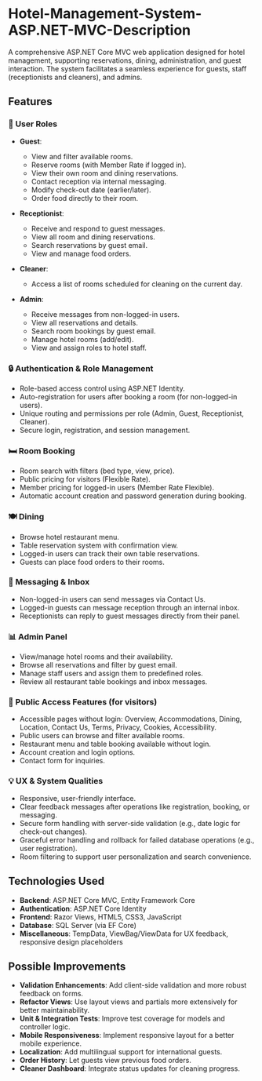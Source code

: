 # Hotel-Management-System-ASP.NET-MVC-Description
A comprehensive ASP.NET Core MVC web application designed for hotel management, supporting reservations, dining, administration, and guest interaction. The system facilitates a seamless experience for guests, staff (receptionists and cleaners), and admins.

## Features
### 🧑 User Roles
- **Guest**: 
  - View and filter available rooms.
  - Reserve rooms (with Member Rate if logged in).
  - View their own room and dining reservations.
  - Contact reception via internal messaging.
  - Modify check-out date (earlier/later).
  - Order food directly to their room.

- **Receptionist**:
  - Receive and respond to guest messages.
  - View all room and dining reservations.
  - Search reservations by guest email.
  - View and manage food orders.

- **Cleaner**:
  - Access a list of rooms scheduled for cleaning on the current day.

- **Admin**:
  - Receive messages from non-logged-in users.
  - View all reservations and details.
  - Search room bookings by guest email.
  - Manage hotel rooms (add/edit).
  - View and assign roles to hotel staff.

### 🔒 Authentication & Role Management
- Role-based access control using ASP.NET Identity.
- Auto-registration for users after booking a room (for non-logged-in users).
- Unique routing and permissions per role (Admin, Guest, Receptionist, Cleaner).
- Secure login, registration, and session management.

### 🛏 Room Booking
- Room search with filters (bed type, view, price).
- Public pricing for visitors (Flexible Rate).
- Member pricing for logged-in users (Member Rate Flexible).
- Automatic account creation and password generation during booking.

### 🍽 Dining
- Browse hotel restaurant menu.
- Table reservation system with confirmation view.
- Logged-in users can track their own table reservations.
- Guests can place food orders to their rooms.

### 📩 Messaging & Inbox
- Non-logged-in users can send messages via Contact Us.
- Logged-in guests can message reception through an internal inbox.
- Receptionists can reply to guest messages directly from their panel.

### 📊 Admin Panel
- View/manage hotel rooms and their availability.
- Browse all reservations and filter by guest email.
- Manage staff users and assign them to predefined roles.
- Review all restaurant table bookings and inbox messages.

### 📍 Public Access Features (for visitors)
- Accessible pages without login: Overview, Accommodations, Dining, Location, Contact Us, Terms, Privacy, Cookies, Accessibility.
- Public users can browse and filter available rooms.
- Restaurant menu and table booking available without login.
- Account creation and login options.
- Contact form for inquiries.

### 💡 UX & System Qualities
- Responsive, user-friendly interface.
- Clear feedback messages after operations like registration, booking, or messaging.
- Secure form handling with server-side validation (e.g., date logic for check-out changes).
- Graceful error handling and rollback for failed database operations (e.g., user registration).
- Room filtering to support user personalization and search convenience.

## Technologies Used
- **Backend**: ASP.NET Core MVC, Entity Framework Core
- **Authentication**: ASP.NET Core Identity
- **Frontend**: Razor Views, HTML5, CSS3, JavaScript
- **Database**: SQL Server (via EF Core)
- **Miscellaneous**: TempData, ViewBag/ViewData for UX feedback, responsive design placeholders


## Possible Improvements

- **Validation Enhancements**: Add client-side validation and more robust feedback on forms.
- **Refactor Views**: Use layout views and partials more extensively for better maintainability.
- **Unit & Integration Tests**: Improve test coverage for models and controller logic.
- **Mobile Responsiveness**: Implement responsive layout for a better mobile experience.
- **Localization**: Add multilingual support for international guests.
- **Order History**: Let guests view previous food orders.
- **Cleaner Dashboard**: Integrate status updates for cleaning progress.
